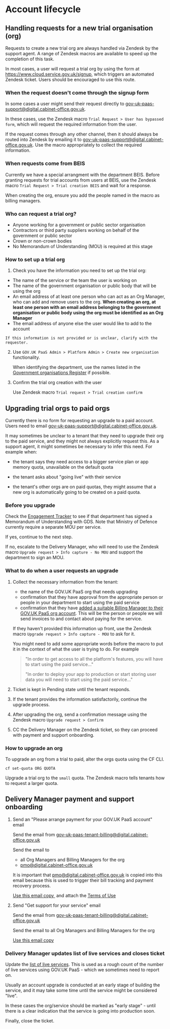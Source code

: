 # Account lifecycle

## Handling requests for a new trial organisation (org)


Requests to create a new trial org are always handled via Zendesk by the support agent. A range of Zendesk macros are available to speed up the completion of this task.

In most cases, a user will request a trial org by using the form at <https://www.cloud.service.gov.uk/signup>, which triggers an automated Zendesk ticket. Users should be encouraged to use this route.

### When the request doesn't come through the signup form

In some cases a user might send their request directly to <gov-uk-paas-support@digital.cabinet-office.gov.uk>.

In these cases, use the Zendesk macro `Trial Request > User has bypassed form`, which will request the required information from the user.

If the request comes through any other channel, then it should always be routed into Zendesk by emailing it to <gov-uk-paas-support@digital.cabinet-office.gov.uk>. Use the macro appropriately to collect the required information.

### When requests come from BEIS

Currently we have a special arrangment with the department BEIS. Before granting requests for trial accounts from users at BEIS, use the Zendesk macro `Trial Request > Trial creation BEIS` and wait for a response.

When creating the org, ensure you add the people named in the macro as billing managers.

### Who can request a trial org?

-   Anyone working for a government or public sector organisation 
-   Contractors or third party suppliers working on behalf of the government or public sector
-   Crown or non-crown bodies
-   No Memorandum of Understanding (MOU) is required at this stage

### How to set up a trial org

1. Check you have the information you need to set up the trial org:
  - The name of the service or the team the user is working on
  -   The name of the government organisation or public body that will be using the org
  -   An email address of at least one person who can act as an Org Manager, who can add and remove users to the org.
	   **When creating an org, at least one person with an email address belonging to the government organisation or public body using the org must be identified as an Org Manager**
  -   The email address of anyone else the user would like to add to the account

    If this information is not provided or is unclear, clarify with the requester.


2. Use `GOV.UK PaaS Admin > Platform Admin > Create new organisation` functionality.

    When identifying the department, use the names listed in the [Government organisations Register](https://www.registers.service.gov.uk/registers/government-organisation) if possible.

3. Confirm the trial org creation with the user

    Use Zendesk macro `Trial request > Trial creation confirm`

## Upgrading trial orgs to paid orgs

Currently there is no form for requesting an upgrade to a paid account. Users need to email <gov-uk-paas-support@digital.cabinet-office.gov.uk>.

It may sometimes be unclear to a tenant that they need to upgrade their org to the paid service, and they might not always explicitly request this. As a support agent, it might sometimes be necessary to infer this need. For example when:

-   the tenant says they need access to a bigger service plan or app memory quota, unavailable on the default quota

-   the tenant asks about "going live" with their service

-   the tenant's other orgs are on paid quotas, they might assume that a new org is automatically going to be created on a paid quota.

### Before you upgrade

Check the [Engagement Tracker](https://trello.com/b/SFyQGwfH/govuk-paas-tracker) to see if that department has signed a Memorandum of Understanding with GDS. Note that Ministry of Defence currently require a separate MOU per service.

If yes, continue to the next step.

If no, escalate to the Delivery Manager, who will need to use the Zendesk macro `Upgrade request > Info capture - No MOU` and support the department to sign an MOU.

### What to do when a user requests an upgrade


1.  Collect the necessary information from the tenant:
    -   the name of the GOV.UK PaaS org that needs upgrading
    -   confirmation that they have approval from the appropriate person or people in your department to start using the paid service
    -   confirmation that they have [added a suitable Billing Manager to their GOV.UK PaaS org account](https://docs.cloud.service.gov.uk/orgs_spaces_users.html#billing-manager). This will be the person or people we will send invoices to and contact about paying for the service.

    If they haven't provided this information up front, use the Zendesk macro `Upgrade request > Info capture - MOU` to ask for it.

    You might need to add some appropriate words before the macro to put it in the context of what the user is trying to do. For example

    > "In order to get access to all the platform's features, you will have to start using the paid service..."
    >
    > "In order to deploy your app to production or start storing user data you will need to start using the paid service..."

1.  Ticket is kept in Pending state until the tenant responds.

2.  If the tenant provides the information satisfactorily, continue the upgrade process.

3.  After upgrading the org, send a confirmation message using the Zendesk macro `Upgrade request > Confirm`

4.  CC the Delivery Manager on the Zendesk ticket, so they can proceed with payment and support onboarding.

### How to upgrade an org
To upgrade an org from a trial to paid, alter the orgs quota using the CF CLI.

```
cf set-quota ORG QUOTA
```

Upgrade a trial org to the `small` quota. The Zendesk macro tells tenants how to request a larger quota.

## Delivery Manager payment and support onboarding 

1.  Send an "Please arrange payment for your GOV.UK PaaS account" email 

    Send the email from gov-uk-paas-tenant-billing@digital.cabinet-office.gov.uk 

    Send the email to 
    -   all Org Managers and Billing Managers for the org
    -   pmo@digital.cabinet-office.gov.uk

    It is important that pmo@digital.cabinet-office.gov.uk is copied into this email because this is used to trigger their bill tracking and payment recovery process.

    [Use this email copy ](https://docs.google.com/document/d/1Yn9wsbPB9MFPO5_xJrGGnN5Ki1jkWpUfOQP2OTZ7v2g/edit#bookmark=id.72fufiqa0182) and attach the [Terms of Use](https://drive.google.com/drive/folders/1VU209JscH-M4_htGcPzsP9a_UAGPbVAR)

2. Send "Get support for your service" email 

    Send the email from gov-uk-paas-tenant-billing@digital.cabinet-office.gov.uk 

    Send the email to all Org Managers and Billing Managers for the org

   [Use this email copy](https://docs.google.com/document/d/1Yn9wsbPB9MFPO5_xJrGGnN5Ki1jkWpUfOQP2OTZ7v2g/edit#bookmark=id.naohbyl472s3)

### Delivery Manager updates list of live services and closes ticket

Update the [list of live services](https://docs.google.com/spreadsheets/d/1vX196ed_k9r6LSTYUo9rJskihS79voFr3pPl5w74YPA/edit#gid=1236658429). This is used as a rough count of the number of live services using GOV.UK PaaS - which we sometimes need to report on.

Usually an account upgrade is conducted at an early stage of building the service, and it may take some time until the service might be considered "live".

In these cases the org/service should be marked as "early stage" - until there is a clear indication that the service is going into production soon.

Finally, close the ticket.
